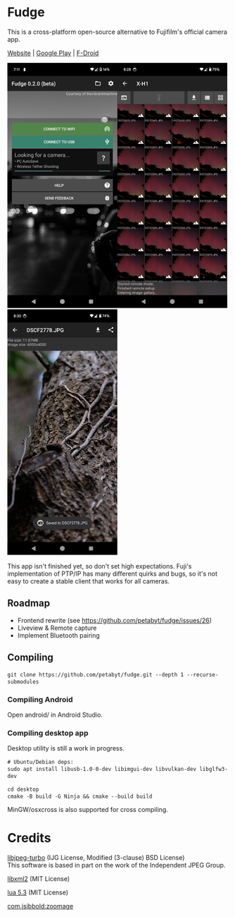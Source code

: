 # Fudge
This is a cross-platform open-source alternative to Fujifilm's official camera app.  

[Website](https://fudge.danielc.dev/) | [Google Play](https://play.google.com/store/apps/details?id=dev.danielc.fujiapp) | [F-Droid](https://apt.izzysoft.de/fdroid/index/apk/dev.danielc.fujiapp)

<img src='fastlane/metadata/android/en-US/images/phoneScreenshots/1.png' width='250'><img src='fastlane/metadata/android/en-US/images/phoneScreenshots/2.png' width='250'><img src='fastlane/metadata/android/en-US/images/phoneScreenshots/4.png' width='250'>

This app isn't finished yet, so don't set high expectations. Fuji's implementation of PTP/IP has many different quirks and bugs, so it's not easy to create a stable client that works for all cameras.

## Roadmap
- Frontend rewrite (see https://github.com/petabyt/fudge/issues/26)
- Liveview & Remote capture
- Implement Bluetooth pairing

## Compiling
```
git clone https://github.com/petabyt/fudge.git --depth 1 --recurse-submodules
```

### Compiling Android
Open android/ in Android Studio.

### Compiling desktop app
Desktop utility is still a work in progress.
```
# Ubuntu/Debian deps:
sudo apt install libusb-1.0-0-dev libimgui-dev libvulkan-dev libglfw3-dev
```
```
cd desktop
cmake -B build -G Ninja && cmake --build build
```
MinGW/osxcross is also supported for cross compiling.

# Credits
[libjpeg-turbo](https://github.com/libjpeg-turbo/libjpeg-turbo) (IJG License, Modified (3-clause) BSD License)  
This software is based in part on the work of the Independent JPEG Group.

[libxml2](https://github.com/GNOME/libxml2) (MIT License)

[lua 5.3](https://www.lua.org/license.html) (MIT License)

[com.jsibbold:zoomage](https://github.com/jsibbold/zoomage/blob/master/LICENSE)
